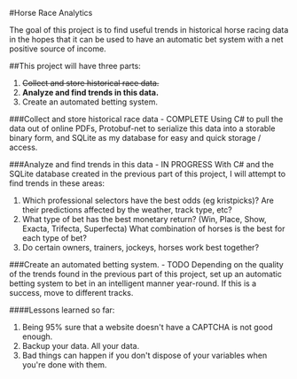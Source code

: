 #Horse Race Analytics

The goal of this project is to find useful trends in historical horse racing data in the hopes that it can be used to have an automatic bet system with a net positive source of income.

##This project will have three parts:

1. ~~Collect and store historical race data.~~
2. **Analyze and find trends in this data.**
3. Create an automated betting system.

###Collect and store historical race data - COMPLETE
Using C# to pull the data out of online PDFs, Protobuf-net to serialize this data into a storable binary form, and SQLite as my database for easy and quick storage / access.

###Analyze and find trends in this data - IN PROGRESS
With C# and the SQLite database created in the previous part of this project, I will attempt to find trends in these areas:

1. Which professional selectors have the best odds (eg kristpicks)? Are their predictions affected by the weather, track type, etc?
2. What type of bet has the best monetary return? (Win, Place, Show, Exacta, Trifecta, Superfecta) What combination of horses is the best for each type of bet?
3. Do certain owners, trainers, jockeys, horses work best together?

###Create an automated betting system. - TODO
Depending on the quality of the trends found in the previous part of this project, set up an automatic betting system to bet in an intelligent manner year-round. If this is a success, move to different tracks.

####Lessons learned so far:

1. Being 95% sure that a website doesn't have a CAPTCHA is not good enough.
2. Backup your data. All your data.
3. Bad things can happen if you don't dispose of your variables when you're done with them.
